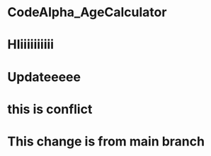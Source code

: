 # CodeAlpha_AgeCalculator
# HIiiiiiiiiii
# Updateeeee
# this is conflict
# This change is from main branch
